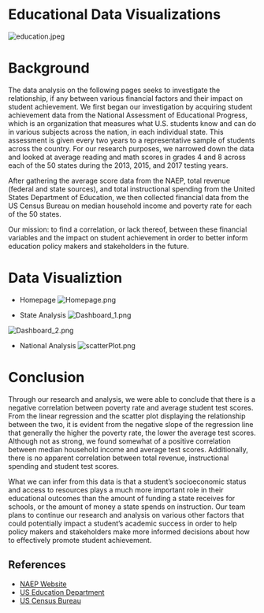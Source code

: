 # Educational Data Visualizations

![education.jpeg](https://github.com/trangbt278/education/blob/main/readme_images/Education.jpeg)


# Background

The data analysis on the following pages seeks to investigate the relationship, if any  between various financial factors and their impact on student achievement. We first began our investigation by acquiring student achievement data from the National Assessment of Educational Progress, which is an organization that measures what U.S. students know and can do in various subjects across the nation, in each individual state. This assessment is given every two years to a representative sample of students across the country. For our research purposes, we narrowed down the data and looked at average reading and math scores in grades 4 and 8 across each of the 50 states during the 2013, 2015, and 2017 testing years.

After gathering the average score data from the NAEP, total revenue (federal and state sources), and total instructional spending from the United States Department of Education, we then collected financial data from the US Census Bureau on median household income and poverty rate for each of the 50 states.

Our mission: to find a correlation, or lack thereof, between these financial variables and the impact on student achievement in order to better inform education policy makers and stakeholders in the future.


# Data Visualiztion

* Homepage
![Homepage.png](https://github.com/amylbrunet/Project-3-Data-Visualizations/blob/main/visualization/static/images/homepage.png)

* State Analysis
![Dashboard_1.png](https://github.com/amylbrunet/Project-3-Data-Visualizations/blob/main/visualization/static/images/dashboard_1.png)

![Dashboard_2.png](https://github.com/amylbrunet/Project-3-Data-Visualizations/blob/main/visualization/static/images/dashboard_2.png)

* National Analysis
![scatterPlot.png](https://github.com/amylbrunet/Project-3-Data-Visualizations/blob/main/visualization/static/images/scatterPlot.png)

# Conclusion
Through our research and analysis, we were able to conclude that there is a negative correlation between poverty rate and average student test scores. From the linear regression and the scatter plot displaying the relationship between the two, it is evident from the negative slope of the regression line that generally the higher the poverty rate, the lower the average test scores. Although not as strong, we found somewhat of a positive correlation between median household income and average test scores. Additionally, there is no apparent correlation between total revenue, instructional spending and student test scores. 

What we can infer from this data is that a student’s socioeconomic status and access to resources plays a much more important role in their educational outcomes than the amount of funding a state receives for schools, or the amount of money a state spends on instruction. Our team plans to continue our research and analysis on various other factors that could potentially impact a student’s academic success in order to help policy makers and stakeholders make more informed decisions about how to effectively promote student achievement.



## References
* [NAEP Website](https://nces.ed.gov/nationsreportcard/about/)
* [US Education Department](https://eddataexpress.ed.gov/)
* [US Census Bureau](https://data.census.gov/cedsci/)
